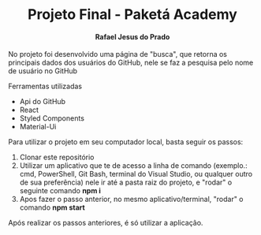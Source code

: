 <h1 align="center">Projeto Final - Paketá Academy</h1>
<h4 align="center">Rafael Jesus do Prado</h4>

<p>No projeto foi desenvolvido uma página de "busca", que retorna os principais dados dos usuários do GitHub, nele se faz a pesquisa pelo nome de usuário no GitHub</p>

<p>Ferramentas utilizadas</p>

<ul>
  <li>Api do GitHub</li>
  <li>React</li>
  <li>Styled Components</li>
  <li>Material-Ui</li>
</ul>

<p>Para utilizar o projeto em seu computador local, basta seguir os passos:</p>

<ol>
  <li>Clonar este repositório</li>
  <li>Utilizar um aplicativo que te de acesso a linha de comando (exemplo.: cmd, PowerShell, Git Bash, terminal do Visual Studio, ou qualquer outro de sua preferência) nele ir até a pasta raiz do projeto, e "rodar" o seguinte comando <strong>npm i</strong></li>
  <li>Apos fazer o passo anterior, no mesmo aplicativo/terminal, "rodar" o comando <strong>npm start</strong></li>  
</ol>

<p>Após realizar os passos anteriores, é só utilizar a aplicação.</p>
